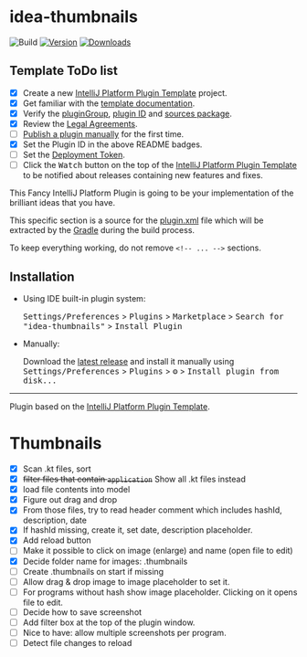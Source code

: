 # idea-thumbnails

![Build](https://github.com/hamoid/idea-thumbnails/workflows/Build/badge.svg)
[![Version](https://img.shields.io/jetbrains/plugin/v/com.hamoid.ideathumbnails.svg)](https://plugins.jetbrains.com/plugin/com.hamoid.ideathumbnails)
[![Downloads](https://img.shields.io/jetbrains/plugin/d/com.hamoid.ideathumbnails.svg)](https://plugins.jetbrains.com/plugin/com.hamoid.ideathumbnails)

## Template ToDo list
- [x] Create a new [IntelliJ Platform Plugin Template][template] project.
- [x] Get familiar with the [template documentation][template].
- [x] Verify the [pluginGroup](/gradle.properties), [plugin ID](/src/main/resources/META-INF/plugin.xml) and [sources package](/src/main/kotlin).
- [x] Review the [Legal Agreements](https://plugins.jetbrains.com/docs/marketplace/legal-agreements.html).
- [ ] [Publish a plugin manually](https://plugins.jetbrains.com/docs/intellij/publishing-plugin.html?from=IJPluginTemplate) for the first time.
- [x] Set the Plugin ID in the above README badges.
- [ ] Set the [Deployment Token](https://plugins.jetbrains.com/docs/marketplace/plugin-upload.html).
- [ ] Click the <kbd>Watch</kbd> button on the top of the [IntelliJ Platform Plugin Template][template] to be notified about releases containing new features and fixes.

<!-- Plugin description -->
This Fancy IntelliJ Platform Plugin is going to be your implementation of the brilliant ideas that you have.

This specific section is a source for the [plugin.xml](/src/main/resources/META-INF/plugin.xml) file which will be extracted by the [Gradle](/build.gradle.kts) during the build process.

To keep everything working, do not remove `<!-- ... -->` sections. 
<!-- Plugin description end -->

## Installation

- Using IDE built-in plugin system:
  
  <kbd>Settings/Preferences</kbd> > <kbd>Plugins</kbd> > <kbd>Marketplace</kbd> > <kbd>Search for "idea-thumbnails"</kbd> >
  <kbd>Install Plugin</kbd>
  
- Manually:

  Download the [latest release](https://github.com/hamoid/idea-thumbnails/releases/latest) and install it manually using
  <kbd>Settings/Preferences</kbd> > <kbd>Plugins</kbd> > <kbd>⚙️</kbd> > <kbd>Install plugin from disk...</kbd>


---
Plugin based on the [IntelliJ Platform Plugin Template][template].

[template]: https://github.com/JetBrains/intellij-platform-plugin-template

# Thumbnails

- [x] Scan .kt files, sort 
- [x] ~~filter files that contain `application`~~ Show all .kt files instead
- [x] load file contents into model
- [x] Figure out drag and drop
- [x] From those files, try to read header comment which includes hashId, description, date
- [x] If hashId missing, create it, set date, description placeholder.
- [x] Add reload button
- [ ] Make it possible to click on image (enlarge) and name (open file to edit)
- [x] Decide folder name for images: .thumbnails
- [ ] Create .thumbnails on start if missing
- [ ] Allow drag & drop image to image placeholder to set it.
- [ ] For programs without hash show image placeholder. Clicking on it opens file to edit.
- [ ] Decide how to save screenshot
- [ ] Add filter box at the top of the plugin window.
- [ ] Nice to have: allow multiple screenshots per program.
- [ ] Detect file changes to reload
